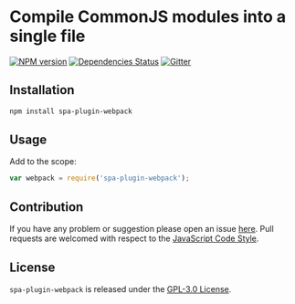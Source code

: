 Compile CommonJS modules into a single file
===========================================

[![NPM version](https://img.shields.io/npm/v/spa-plugin-webpack.svg?style=flat-square)](https://www.npmjs.com/package/spa-plugin-webpack)
[![Dependencies Status](https://img.shields.io/david/spasdk/plugin-webpack.svg?style=flat-square)](https://david-dm.org/spasdk/plugin-webpack)
[![Gitter](https://img.shields.io/badge/gitter-join%20chat-blue.svg?style=flat-square)](https://gitter.im/DarkPark/spasdk)


## Installation ##

```bash
npm install spa-plugin-webpack
```


## Usage ##

Add to the scope:

```js
var webpack = require('spa-plugin-webpack');
```


## Contribution ##

If you have any problem or suggestion please open an issue [here](https://github.com/spasdk/plugin-webpack/issues).
Pull requests are welcomed with respect to the [JavaScript Code Style](https://github.com/DarkPark/jscs).


## License ##

`spa-plugin-webpack` is released under the [GPL-3.0 License](http://opensource.org/licenses/GPL-3.0).
